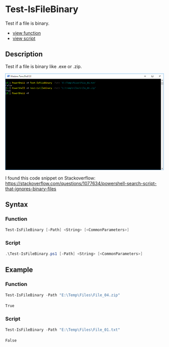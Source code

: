 # Test-IsFileBinary 

Test if a file is binary.

* [view function](https://github.com/BornToBeRoot/PowerShell/blob/master/Module/LazyAdmin/Functions/Test-IsFileBinary.ps1)
* [view script](https://github.com/BornToBeRoot/PowerShell/blob/master/Scripts/Test-IsFileBinary.ps1)

## Description

Test if a file is binary like .exe or .zip.

![Screenshot](Images/Test-IsFileBinary.png?raw=true "Test-IsFileBinary")

I found this code snippet on Stackoverflow: https://stackoverflow.com/questions/1077634/powershell-search-script-that-ignores-binary-files

## Syntax

### Function

```powershell
Test-IsFileBinary [-Path] <String> [<CommonParameters>]
``` 

### Script

```powershell
.\Test-IsFileBinary.ps1 [-Path] <String> [<CommonParameters>]
```

## Example

### Function

```powershell
Test-IsFileBinary -Path "E:\Temp\Files\File_04.zip"

True
```

### Script

```powershell
Test-IsFileBinary -Path "E:\Temp\Files\File_01.txt"

False
```